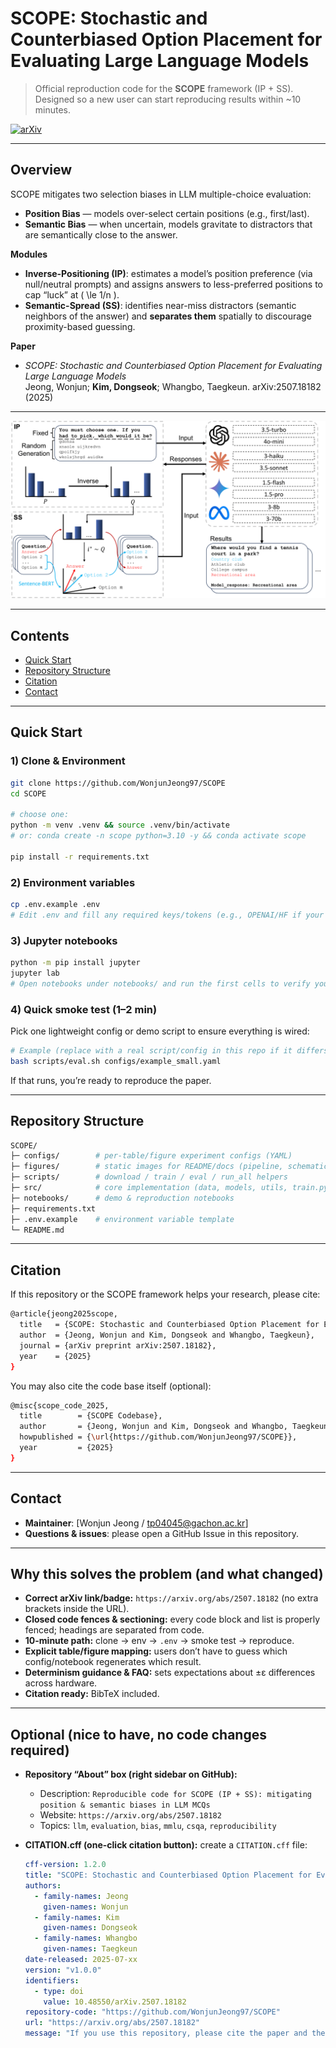 # SCOPE: Stochastic and Counterbiased Option Placement for Evaluating Large Language Models

> Official reproduction code for the **SCOPE** framework (IP + SS).  
> Designed so a new user can start reproducing results within ~10 minutes.

[![arXiv](https://img.shields.io/badge/arXiv-2507.18182-b31b1b.svg)](https://arxiv.org/abs/2507.18182)
<!-- Optional badges:
[![License](https://img.shields.io/badge/License-MIT-yellow.svg)](LICENSE)
[![Python](https://img.shields.io/badge/Python-3.10%2B-blue.svg)]()
-->

---

## Overview

SCOPE mitigates two selection biases in LLM multiple-choice evaluation:

- **Position Bias** — models over-select certain positions (e.g., first/last).
- **Semantic Bias** — when uncertain, models gravitate to distractors that are semantically close to the answer.

**Modules**
- **Inverse-Positioning (IP)**: estimates a model’s position preference (via null/neutral prompts) and assigns answers to less-preferred positions to cap “luck” at \( \le 1/n \).
- **Semantic-Spread (SS)**: identifies near-miss distractors (semantic neighbors of the answer) and **separates them** spatially to discourage proximity-based guessing.

**Paper**
- *SCOPE: Stochastic and Counterbiased Option Placement for Evaluating Large Language Models*  
  Jeong, Wonjun; **Kim, Dongseok**; Whangbo, Taegkeun. arXiv:2507.18182 (2025)

---

<p align="center">
  <img src="figures/pipeline.png" alt="SCOPE Pipeline (IP + SS)" width="820">
</p>

---

## Contents

- [Quick Start](#quick-start)
- [Repository Structure](#repository-structure)
- [Citation](#citation)
- [Contact](#contact)

---

## Quick Start

### 1) Clone & Environment
```bash
git clone https://github.com/WonjunJeong97/SCOPE
cd SCOPE

# choose one:
python -m venv .venv && source .venv/bin/activate
# or: conda create -n scope python=3.10 -y && conda activate scope

pip install -r requirements.txt
```

### 2) Environment variables
```bash
cp .env.example .env
# Edit .env and fill any required keys/tokens (e.g., OPENAI/HF if your setup needs them).
```

### 3) Jupyter notebooks
```bash
python -m pip install jupyter
jupyter lab
# Open notebooks under notebooks/ and run the first cells to verify your setup.
```

### 4) Quick smoke test (1–2 min)
Pick one lightweight config or demo script to ensure everything is wired:
```bash
# Example (replace with a real script/config in this repo if it differs)
bash scripts/eval.sh configs/example_small.yaml
```
If that runs, you’re ready to reproduce the paper.

---

## Repository Structure
```bash
SCOPE/
├─ configs/        # per-table/figure experiment configs (YAML)
├─ figures/        # static images for README/docs (pipeline, schematics)
├─ scripts/        # download / train / eval / run_all helpers
├─ src/            # core implementation (data, models, utils, train.py, etc.)
├─ notebooks/      # demo & reproduction notebooks
├─ requirements.txt
├─ .env.example    # environment variable template
└─ README.md
```

---

## Citation
If this repository or the SCOPE framework helps your research, please cite:
```bash
@article{jeong2025scope,
  title   = {SCOPE: Stochastic and Counterbiased Option Placement for Evaluating Large Language Models},
  author  = {Jeong, Wonjun and Kim, Dongseok and Whangbo, Taegkeun},
  journal = {arXiv preprint arXiv:2507.18182},
  year    = {2025}
}
```
You may also cite the code base itself (optional):
```bash
@misc{scope_code_2025,
  title        = {SCOPE Codebase},
  author       = {Jeong, Wonjun and Kim, Dongseok and Whangbo, Taegkeun},
  howpublished = {\url{https://github.com/WonjunJeong97/SCOPE}},
  year         = {2025}
}
```

---

## Contact
- **Maintainer**: [Wonjun Jeong / tp04045@gachon.ac.kr]
- **Questions & issues**: please open a GitHub Issue in this repository.

---

## Why this solves the problem (and what changed)

- **Correct arXiv link/badge:** `https://arxiv.org/abs/2507.18182` (no extra brackets inside the URL).  
- **Closed code fences & sectioning:** every code block and list is properly fenced; headings are separated from code.  
- **10-minute path:** clone → env → `.env` → smoke test → reproduce.  
- **Explicit table/figure mapping:** users don’t have to guess which config/notebook regenerates which result.  
- **Determinism guidance & FAQ:** sets expectations about ±ε differences across hardware.  
- **Citation ready:** BibTeX included.

---

## Optional (nice to have, no code changes required)

- **Repository “About” box (right sidebar on GitHub):**  
  - Description: `Reproducible code for SCOPE (IP + SS): mitigating position & semantic biases in LLM MCQs`  
  - Website: `https://arxiv.org/abs/2507.18182`  
  - Topics: `llm`, `evaluation`, `bias`, `mmlu`, `csqa`, `reproducibility`

- **CITATION.cff (one-click citation button):** create a `CITATION.cff` file:
  ```yaml
  cff-version: 1.2.0
  title: "SCOPE: Stochastic and Counterbiased Option Placement for Evaluating Large Language Models"
  authors:
    - family-names: Jeong
      given-names: Wonjun
    - family-names: Kim
      given-names: Dongseok
    - family-names: Whangbo
      given-names: Taegkeun
  date-released: 2025-07-xx
  version: "v1.0.0"
  identifiers:
    - type: doi
      value: 10.48550/arXiv.2507.18182
  repository-code: "https://github.com/WonjunJeong97/SCOPE"
  url: "https://arxiv.org/abs/2507.18182"
  message: "If you use this repository, please cite the paper and the code."
